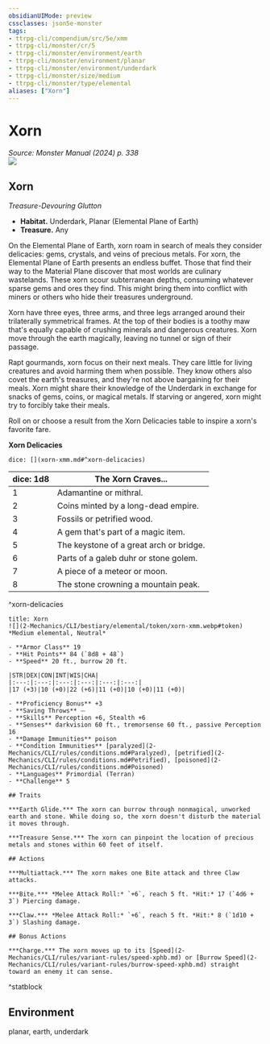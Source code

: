 ```yaml
---
obsidianUIMode: preview
cssclasses: json5e-monster
tags:
- ttrpg-cli/compendium/src/5e/xmm
- ttrpg-cli/monster/cr/5
- ttrpg-cli/monster/environment/earth
- ttrpg-cli/monster/environment/planar
- ttrpg-cli/monster/environment/underdark
- ttrpg-cli/monster/size/medium
- ttrpg-cli/monster/type/elemental
aliases: ["Xorn"]
---
```

# Xorn
*Source: Monster Manual (2024) p. 338*  
![](2-Mechanics/CLI/books/monster-manual-2025/img/xorn.webp#right)

## Xorn

*Treasure-Devouring Glutton*

- **Habitat.** Underdark, Planar (Elemental Plane of Earth)  
- **Treasure.** Any  

On the Elemental Plane of Earth, xorn roam in search of meals they consider delicacies: gems, crystals, and veins of precious metals. For xorn, the Elemental Plane of Earth presents an endless buffet. Those that find their way to the Material Plane discover that most worlds are culinary wastelands. These xorn scour subterranean depths, consuming whatever sparse gems and ores they find. This might bring them into conflict with miners or others who hide their treasures underground.

Xorn have three eyes, three arms, and three legs arranged around their trilaterally symmetrical frames. At the top of their bodies is a toothy maw that's equally capable of crushing minerals and dangerous creatures. Xorn move through the earth magically, leaving no tunnel or sign of their passage.

Rapt gourmands, xorn focus on their next meals. They care little for living creatures and avoid harming them when possible. They know others also covet the earth's treasures, and they're not above bargaining for their meals. Xorn might share their knowledge of the Underdark in exchange for snacks of gems, coins, or magical metals. If starving or angered, xorn might try to forcibly take their meals.

Roll on or choose a result from the Xorn Delicacies table to inspire a xorn's favorite fare.

**Xorn Delicacies**

`dice: [](xorn-xmm.md#^xorn-delicacies)`

| dice: 1d8 | The Xorn Craves... |
|-----------|--------------------|
| 1 | Adamantine or mithral. |
| 2 | Coins minted by a long-dead empire. |
| 3 | Fossils or petrified wood. |
| 4 | A gem that's part of a magic item. |
| 5 | The keystone of a great arch or bridge. |
| 6 | Parts of a galeb duhr or stone golem. |
| 7 | A piece of a meteor or moon. |
| 8 | The stone crowning a mountain peak. |
^xorn-delicacies

```ad-statblock
title: Xorn
![](2-Mechanics/CLI/bestiary/elemental/token/xorn-xmm.webp#token)
*Medium elemental, Neutral*

- **Armor Class** 19 
- **Hit Points** 84 (`8d8 + 48`) 
- **Speed** 20 ft., burrow 20 ft.

|STR|DEX|CON|INT|WIS|CHA|
|:---:|:---:|:---:|:---:|:---:|:---:|
|17 (+3)|10 (+0)|22 (+6)|11 (+0)|10 (+0)|11 (+0)|

- **Proficiency Bonus** +3
- **Saving Throws** ⏤
- **Skills** Perception +6, Stealth +6
- **Senses** darkvision 60 ft., tremorsense 60 ft., passive Perception 16
- **Damage Immunities** poison
- **Condition Immunities** [paralyzed](2-Mechanics/CLI/rules/conditions.md#Paralyzed), [petrified](2-Mechanics/CLI/rules/conditions.md#Petrified), [poisoned](2-Mechanics/CLI/rules/conditions.md#Poisoned)
- **Languages** Primordial (Terran)
- **Challenge** 5

## Traits

***Earth Glide.*** The xorn can burrow through nonmagical, unworked earth and stone. While doing so, the xorn doesn't disturb the material it moves through.

***Treasure Sense.*** The xorn can pinpoint the location of precious metals and stones within 60 feet of itself.

## Actions

***Multiattack.*** The xorn makes one Bite attack and three Claw attacks.

***Bite.*** *Melee Attack Roll:* `+6`, reach 5 ft. *Hit:* 17 (`4d6 + 3`) Piercing damage.

***Claw.*** *Melee Attack Roll:* `+6`, reach 5 ft. *Hit:* 8 (`1d10 + 3`) Slashing damage.

## Bonus Actions

***Charge.*** The xorn moves up to its [Speed](2-Mechanics/CLI/rules/variant-rules/speed-xphb.md) or [Burrow Speed](2-Mechanics/CLI/rules/variant-rules/burrow-speed-xphb.md) straight toward an enemy it can sense.
```
^statblock

## Environment

planar, earth, underdark